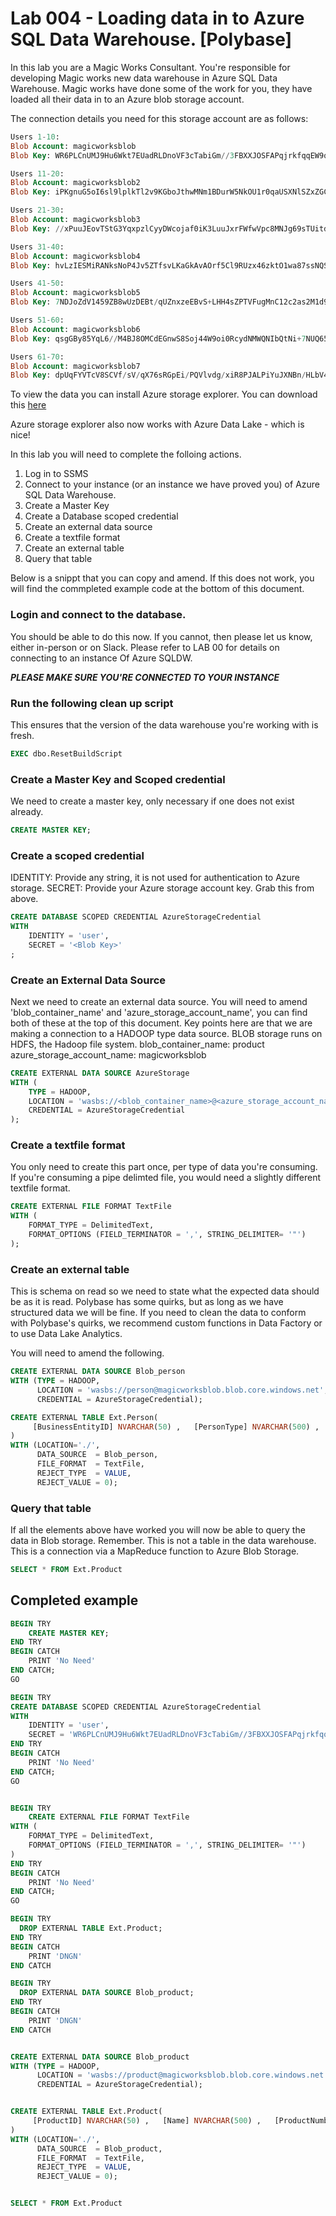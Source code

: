 # Lab 004 - Loading data in to Azure SQL Data Warehouse. [Polybase]

In this lab you are a Magic Works Consultant. You're responsible for developing Magic works new data warehouse in Azure SQL Data Warehouse. Magic works have done some of the work for you, they have loaded all their data in to an Azure blob storage account. 

The connection details you need for this storage account are as follows: 
```sql
Users 1-10:
Blob Account: magicworksblob
Blob Key: WR6PLCnUMJ9Hu6Wkt7EUadRLDnoVF3cTabiGm//3FBXXJOSFAPqjrkfqqEW9qT4P2OlsKDcY0iSRUfDWtNhKrA==

Users 11-20:
Blob Account: magicworksblob2
Blob Key: iPKgnuG5oI6sl9lplkTl2v9KGboJthwMNm1BDurW5NkOU1r0qaUSXNlSZxZGCC6PjGqv2mB+8ABMtVcvlVWSgg==

Users 21-30:
Blob Account: magicworksblob3
Blob Key: //xPuuJEovTStG3YqxpzlCyyDWcojaf0iK3LuuJxrFWfwVpc8MNJg69sTUitdT/a08/aYoIzYbKD9v7kNYGSaA==

Users 31-40:
Blob Account: magicworksblob4
Blob Key: hvLzIESMiRANksNoP4Jv5ZTfsvLKaGkAvAOrf5Cl9RUzx46zktO1wa87ssNQSFwKBLJnz1d3aMVJuuUTsBswWQ==

Users 41-50:
Blob Account: magicworksblob5
Blob Key: 7NDJoZdV1459ZB8wUzDEBt/qUZnxzeEBvS+LHH4sZPTVFugMnC12c2as2M1d9FZbKn3EYmOpL2cu7Yb0xjmOpA==

Users 51-60:
Blob Account: magicworksblob6
Blob Key: qsgGBy85YqL6//M4BJ8OMCdEGnwS8Soj44W9oi0RcydNMWQNIbQtNi+7NUQ65A3b6mSKZzMPHqQ2WSPDIVda0A==

Users 61-70:
Blob Account: magicworksblob7
Blob Key: dpUqFYVTcV8SCVf/sV/qX76sRGpEi/PQVlvdg/xiR8PJALPiYuJXNBn/HLbV4mQ5kX5aAurYVoBXQo4kjNCxGA==
```

To view the data you can install Azure storage explorer. You can download this 
[here](https://azure.microsoft.com/en-gb/features/storage-explorer/)

Azure storage explorer also now works with Azure Data Lake - which is nice!

In this lab you will need to complete the folloing actions. 

1. Log in to SSMS 
2. Connect to your instance (or an instance we have proved you) of Azure SQL Data Warehouse. 
3. Create a Master Key
4. Create a Database scoped credential 
5. Create an external data source 
6. Create a textfile format
7. Create an external table
8. Query that table 

Below is a snippt that you can copy and amend. If this does not work, you will find the commpleted example code at the bottom of this document. 

### Login and connect to the database. 
You should be able to do this now. If you cannot, then please let us know, either in-person or on Slack. 
Please refer to LAB 00 for details on connecting to an instance Of Azure SQLDW. 

***PLEASE MAKE SURE YOU'RE CONNECTED TO YOUR INSTANCE***

### Run the following clean up script
This ensures that the version of the data warehouse you're working with is fresh. 
```sql
EXEC dbo.ResetBuildScript
```

### Create a Master Key and Scoped credential 
We need to create a master key, only necessary if one does not exist already.
```sql
CREATE MASTER KEY;
```

### Create a scoped credential
IDENTITY: Provide any string, it is not used for authentication to Azure storage.
SECRET: Provide your Azure storage account key. Grab this from above.
```sql
CREATE DATABASE SCOPED CREDENTIAL AzureStorageCredential
WITH
    IDENTITY = 'user',
    SECRET = '<Blob Key>'
;
```

### Create an External Data Source 
Next we need to create an external data source. You will need to amend 'blob_container_name' and 'azure_storage_account_name', you can find both of these at the top of this document. Key points here are that we are making a connection to a HADOOP type data source. BLOB storage runs on HDFS, the Hadoop file system. 
blob_container_name: product
azure_storage_account_name: magicworksblob 
```sql
CREATE EXTERNAL DATA SOURCE AzureStorage
WITH (
    TYPE = HADOOP,
    LOCATION = 'wasbs://<blob_container_name>@<azure_storage_account_name>.blob.core.windows.net',
    CREDENTIAL = AzureStorageCredential
);
```

### Create a textfile format
You only need to create this part once, per type of data you're consuming. If you're consuming a pipe delimted file, you would need a slightly different textfile format. 
```sql
CREATE EXTERNAL FILE FORMAT TextFile
WITH (
    FORMAT_TYPE = DelimitedText,
    FORMAT_OPTIONS (FIELD_TERMINATOR = ',', STRING_DELIMITER= '"')
);

```

### Create an external table
This is schema on read so we need to state what the expected data should be as it is read. 
Polybase has some quirks, but as long as we have structured data we will be fine. If you need to clean the data to conform with Polybase's quirks, we recommend custom functions in Data Factory or to use Data Lake Analytics. 

You will need to amend the following. 
```sql
CREATE EXTERNAL DATA SOURCE Blob_person
WITH (TYPE = HADOOP,
      LOCATION = 'wasbs://person@magicworksblob.blob.core.windows.net',
      CREDENTIAL = AzureStorageCredential);
```

```sql
CREATE EXTERNAL TABLE Ext.Person(
	 [BusinessEntityID] NVARCHAR(50) ,   [PersonType] NVARCHAR(500) ,   [NameStyle] NVARCHAR(500) ,   [Title] NVARCHAR(500) ,   [FirstName] NVARCHAR(500) ,   [MiddleName] NVARCHAR(500) ,   [LastName] NVARCHAR(500) ,   [Suffix] NVARCHAR(500) ,   [EmailPromotion] NVARCHAR(50) ,   [AdditionalContactInfo] NVARCHAR(500) ,   [Demographics] NVARCHAR(500) ,   [rowguid] NVARCHAR(500) ,   [ModifiedDate] NVARCHAR(50)
)
WITH (LOCATION='./',
      DATA_SOURCE  = Blob_person,
      FILE_FORMAT  = TextFile,
      REJECT_TYPE  = VALUE,
      REJECT_VALUE = 0);
```

### Query that table 
If all the elements above have worked you will now be able to query the data in Blob storage. 
Remember. This is not a table in the data warehouse. This is a connection via a MapReduce function to Azure Blob Storage. 
```sql
SELECT * FROM Ext.Product
```



## Completed example
```sql
BEGIN TRY
	CREATE MASTER KEY;
END TRY
BEGIN CATCH
	PRINT 'No Need'
END CATCH;
GO

BEGIN TRY
CREATE DATABASE SCOPED CREDENTIAL AzureStorageCredential
WITH
    IDENTITY = 'user',
    SECRET = 'WR6PLCnUMJ9Hu6Wkt7EUadRLDnoVF3cTabiGm//3FBXXJOSFAPqjrkfqqEW9qT4P2OlsKDcY0iSRUfDWtNhKrA=='
END TRY
BEGIN CATCH
	PRINT 'No Need'
END CATCH;
GO


BEGIN TRY
	CREATE EXTERNAL FILE FORMAT TextFile
WITH (
    FORMAT_TYPE = DelimitedText,
    FORMAT_OPTIONS (FIELD_TERMINATOR = ',', STRING_DELIMITER= '"')
)
END TRY
BEGIN CATCH
	PRINT 'No Need'
END CATCH;
GO

BEGIN TRY
  DROP EXTERNAL TABLE Ext.Product;
END TRY
BEGIN CATCH
	PRINT 'DNGN'
END CATCH

BEGIN TRY
  DROP EXTERNAL DATA SOURCE Blob_product;
END TRY
BEGIN CATCH
	PRINT 'DNGN'
END CATCH


CREATE EXTERNAL DATA SOURCE Blob_product
WITH (TYPE = HADOOP,
      LOCATION = 'wasbs://product@magicworksblob.blob.core.windows.net',
      CREDENTIAL = AzureStorageCredential);


CREATE EXTERNAL TABLE Ext.Product(
	 [ProductID] NVARCHAR(50) ,   [Name] NVARCHAR(500) ,   [ProductNumber] NVARCHAR(500) ,   [MakeFlag] NVARCHAR(500) ,   [FinishedGoodsFlag] NVARCHAR(500) ,   [Color] NVARCHAR(500) ,   [SafetyStockLevel] NVARCHAR(500) ,   [ReorderPoint] NVARCHAR(500) ,   [StandardCost] NVARCHAR(500) ,   [ListPrice] NVARCHAR(500) ,   [Size] NVARCHAR(500) ,   [SizeUnitMeasureCode] NVARCHAR(500) ,   [WeightUnitMeasureCode] NVARCHAR(500) ,   [Weight] NVARCHAR(50) ,   [DaysToManufacture] NVARCHAR(50) ,   [ProductLine] NVARCHAR(500) ,   [Class] NVARCHAR(500) ,   [Style] NVARCHAR(500) ,   [ProductSubcategoryID] NVARCHAR(50) ,   [ProductModelID] NVARCHAR(50) ,   [SellStartDate] NVARCHAR(50) ,   [SellEndDate] NVARCHAR(50) ,   [DiscontinuedDate] NVARCHAR(50) ,   [rowguid] NVARCHAR(500) ,   [ModifiedDate] NVARCHAR(50)
)
WITH (LOCATION='./',
      DATA_SOURCE  = Blob_product,
      FILE_FORMAT  = TextFile,
      REJECT_TYPE  = VALUE,
      REJECT_VALUE = 0);


SELECT * FROM Ext.Product
```